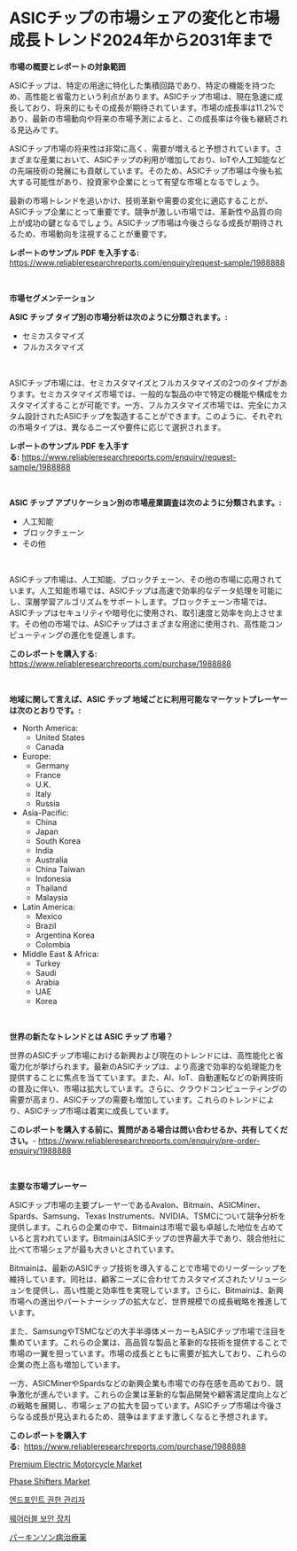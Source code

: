 <p><h1>ASICチップの市場シェアの変化と市場成長トレンド2024年から2031年まで</h1></p><p><strong>市場の概要とレポートの対象範囲</strong></p>
<p><p>ASICチップは、特定の用途に特化した集積回路であり、特定の機能を持つため、高性能と省電力という利点があります。ASICチップ市場は、現在急速に成長しており、将来的にもその成長が期待されています。市場の成長率は11.2%であり、最新の市場動向や将来の市場予測によると、この成長率は今後も継続される見込みです。</p><p>ASICチップ市場の将来性は非常に高く、需要が増えると予想されています。さまざまな産業において、ASICチップの利用が増加しており、IoTや人工知能などの先端技術の発展にも貢献しています。そのため、ASICチップ市場は今後も拡大する可能性があり、投資家や企業にとって有望な市場となるでしょう。</p><p>最新の市場トレンドを追いかけ、技術革新や需要の変化に適応することが、ASICチップ企業にとって重要です。競争が激しい市場では、革新性や品質の向上が成功の鍵となるでしょう。ASICチップ市場は今後さらなる成長が期待されるため、市場動向を注視することが重要です。</p></p>
<p><strong>レポートのサンプル PDF を入手する:</strong> <a href="https://www.reliableresearchreports.com/enquiry/request-sample/1988888">https://www.reliableresearchreports.com/enquiry/request-sample/1988888</a></p>
<p>&nbsp;</p>
<p><strong>市場セグメンテーション</strong></p>
<p><strong>ASIC チップ タイプ別の市場分析は次のように分類されます。:</strong></p>
<p><ul><li>セミカスタマイズ</li><li>フルカスタマイズ</li></ul></p>
<p>&nbsp;</p>
<p><p>ASICチップ市場には、セミカスタマイズとフルカスタマイズの2つのタイプがあります。セミカスタマイズ市場では、一般的な製品の中で特定の機能や構成をカスタマイズすることが可能です。一方、フルカスタマイズ市場では、完全にカスタム設計されたASICチップを製造することができます。このように、それぞれの市場タイプは、異なるニーズや要件に応じて選択されます。</p></p>
<p><strong>レポートのサンプル PDF を入手する:</strong>&nbsp;<a href="https://www.reliableresearchreports.com/enquiry/request-sample/1988888">https://www.reliableresearchreports.com/enquiry/request-sample/1988888</a></p>
<p>&nbsp;</p>
<p><strong> ASIC チップ アプリケーション別の市場産業調査は次のように分類されます。:</strong></p>
<p><ul><li>人工知能</li><li>ブロックチェーン</li><li>その他</li></ul></p>
<p>&nbsp;</p>
<p><p>ASICチップ市場は、人工知能、ブロックチェーン、その他の市場に応用されています。人工知能市場では、ASICチップは高速で効率的なデータ処理を可能にし、深層学習アルゴリズムをサポートします。ブロックチェーン市場では、ASICチップはセキュリティや暗号化に使用され、取引速度と効率を向上させます。その他の市場では、ASICチップはさまざまな用途に使用され、高性能コンピューティングの進化を促進します。</p></p>
<p><strong>このレポートを購入する:</strong>&nbsp; <a href="https://www.reliableresearchreports.com/purchase/1988888">https://www.reliableresearchreports.com/purchase/1988888</a></p>
<p>&nbsp;</p>
<p><strong>地域に関して言えば、ASIC チップ 地域ごとに利用可能なマーケットプレーヤーは次のとおりです。:</strong></p>
<p><ul>
    <li>
        North America:
        <ul>
            <li>United States</li>
            <li>Canada</li>
        </ul>
    </li>
    <li>
        Europe:
        <ul>
            <li>Germany</li>
            <li>France</li>
            <li>U.K.</li>
            <li>Italy</li>
            <li>Russia</li>
        </ul>
    </li>
    <li>
        Asia-Pacific:
        <ul>
            <li>China</li>
            <li>Japan</li>
            <li>South Korea</li>
            <li>India</li>
            <li>Australia</li>
            <li>China Taiwan</li>
            <li>Indonesia</li>
            <li>Thailand</li>
            <li>Malaysia</li>
        </ul>
    </li>
    <li>
        Latin America:
        <ul>
            <li>Mexico</li>
            <li>Brazil</li>
            <li>Argentina Korea</li>
            <li>Colombia</li>
        </ul>
    </li>
    <li>
        Middle East & Africa:
        <ul>
            <li>Turkey</li>
            <li>Saudi</li>
            <li>Arabia</li>
            <li>UAE</li>
            <li>Korea</li>
        </ul>
    </li>
    </ul></p>
<p>&nbsp;</p>
<p><strong>世界の新たなトレンドとは ASIC チップ 市場？</strong></p>
<p><p>世界のASICチップ市場における新興および現在のトレンドには、高性能化と省電力化が挙げられます。最新のASICチップは、より高速で効率的な処理能力を提供することに焦点を当てています。また、AI、IoT、自動運転などの新興技術の普及に伴い、市場は拡大しています。さらに、クラウドコンピューティングの需要が高まり、ASICチップの需要も増加しています。これらのトレンドにより、ASICチップ市場は着実に成長しています。</p></p>
<p><strong>このレポートを購入する前に、質問がある場合は問い合わせるか、共有してください。</strong>- <a href="https://www.reliableresearchreports.com/enquiry/pre-order-enquiry/1988888">https://www.reliableresearchreports.com/enquiry/pre-order-enquiry/1988888</a></p>
<p>&nbsp;</p>
<p><strong>主要な市場プレーヤー</strong></p>
<p><p>ASICチップ市場の主要プレーヤーであるAvalon、Bitmain、ASICMiner、Spards、Samsung、Texas Instruments、NVIDIA、TSMCについて競争分析を提供します。これらの企業の中で、Bitmainは市場で最も卓越した地位を占めていると言われています。BitmainはASICチップの世界最大手であり、競合他社に比べて市場シェアが最も大きいとされています。</p><p>Bitmainは、最新のASICチップ技術を導入することで市場でのリーダーシップを維持しています。同社は、顧客ニーズに合わせてカスタマイズされたソリューションを提供し、高い性能と効率性を実現しています。さらに、Bitmainは、新興市場への進出やパートナーシップの拡大など、世界規模での成長戦略を推進しています。</p><p>また、SamsungやTSMCなどの大手半導体メーカーもASICチップ市場で注目を集めています。これらの企業は、高品質な製品と革新的な技術を提供することで市場の一翼を担っています。市場の成長とともに需要が拡大しており、これらの企業の売上高も増加しています。</p><p>一方、ASICMinerやSpardsなどの新興企業も市場での存在感を高めており、競争激化が進んでいます。これらの企業は革新的な製品開発や顧客満足度向上などの戦略を展開し、市場シェアの拡大を図っています。ASICチップ市場は今後さらなる成長が見込まれるため、競争はますます激しくなると予想されます。</p></p>
<p><strong>このレポートを購入する:</strong>&nbsp;&nbsp;<a href="https://www.reliableresearchreports.com/purchase/1988888">https://www.reliableresearchreports.com/purchase/1988888</a></p>
<p><p><a href="https://issuu.com/reportprime-2/docs/premium-electric-motorcycle-market-size-2030.pptx">Premium Electric Motorcycle Market</a></p><p><a href="https://github.com/provorikovar/Market-Research-Report-List-3/blob/main/phase-shifters-market.md">Phase Shifters Market</a></p><p><a href="https://medium.com/@kathyorton6556/endpoint-privilege-manager-%EC%8B%9C%EC%9E%A5-%EB%8F%99%ED%96%A5-%EB%B0%8F-%EC%8B%9C%EC%9E%A5-%EB%B6%84%EC%84%9D%EC%9D%80-2024-2031%EB%85%84-%EA%B8%B0%EA%B0%84%EC%97%90-%EB%8C%80%ED%95%9C-%EC%98%88%EC%B8%A1%EB%90%A9%EB%8B%88%EB%8B%A4-d0538c49a032">엔드포인트 권한 관리자</a></p><p><a href="https://github.com/vsr06p4p49/Market-Research-Report-List-1/blob/main/802724610820.md">웨어러블 보안 장치</a></p><p><a href="https://github.com/ReganWisoky2023/Market-Research-Report-List-1/blob/main/246192611701.md">パーキンソン病治療薬</a></p></p>